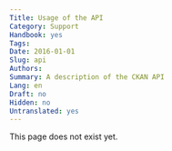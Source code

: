 ```yaml
---
Title: Usage of the API
Category: Support
Handbook: yes
Tags:
Date: 2016-01-01
Slug: api
Authors:
Summary: A description of the CKAN API
Lang: en
Draft: no
Hidden: no
Untranslated: yes
---
```


This page does not exist yet.
